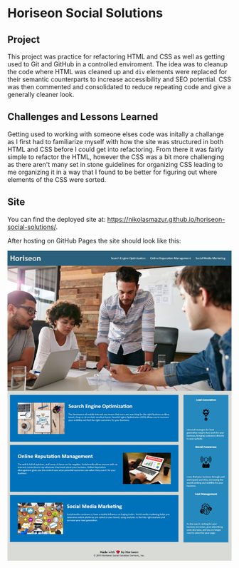 # Horiseon Social Solutions
## Project
This project was practice for refactoring HTML and CSS as well as getting used to Git and GitHub in a controlled enviroment. The idea was to cleanup the code where HTML was cleaned up and `div` elements were replaced for their semantic counterparts to increase accessibility and SEO potential. CSS was then commented and consolidated to reduce repeating code and give a generally cleaner look.

## Challenges and Lessons Learned
Getting used to working with someone elses code was initally a challange as I first had to familiarize myself with how the site was structured in both HTML and CSS before I could get into refactoring. From there it was fairly simple to refactor the HTML, however the CSS was a bit more challenging as there aren't many set in stone guidelines for organizing CSS leading to me organizing it in a way that I found to be better for figuring out where elements of the CSS were sorted.

## Site
You can find the deployed site at: https://nikolasmazur.github.io/horiseon-social-solutions/.

After hosting on GitHub Pages the site should look like this:

![Horiseon Social Solutions site image](./assets/images/deployed-website.jpg)